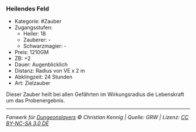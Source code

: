### Heilendes Feld

- Kategorie: #Zauber
- Zugangsstufen:
  - Heiler: 18
  - Zauberer: -
  - Schwarzmagier: -
- Preis: 1210GM
- ZB: +2
- Dauer: Augenblicklich
- Distanz: Radius von VE x 2 m
- Abklingzeit: 24 Stunden
- Art: Zielzauber

Dieser Zauber heilt bei allen Gefährten im Wirkungsradius die Lebenskraft um das Probenergebnis.

---

_Fanwerk für [Dungeonslayers](https://www.dungeonslayers.net/) © Christian Kennig | Quelle: GRW | Lizenz: [CC BY-NC-SA 3.0 DE](https://creativecommons.org/licenses/by-nc-sa/3.0/de/)_

